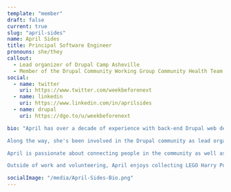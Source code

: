 ```yaml
---
template: "member"
draft: false
current: true
slug: "april-sides"
name: April Sides
title: Principal Software Engineer
pronouns: she/they
callout:
  - Lead organizer of Drupal Camp Asheville
  - Member of the Drupal Community Working Group Community Health Team
social:
  - name: twitter
    uri: https://www.twitter.com/weekbeforenext
  - name: linkedin
    uri: https://www.linkedin.com/in/aprilsides
  - name: drupal
    uri: https://dgo.to/u/weekbeforenext

bio: "April has over a decade of experience with back-end Drupal web development. Her journey has taken her from higher education and federal government roots to agency and big tech opportunities.

Along the way, she's been involved in the Drupal community as lead organizer of Drupal Camp Asheville and a Drupal Community Working Group Community Support Team member. She often attends and speaks at Drupal events in North America.

April is passionate about connecting people in the community as well as providing knowledge and resources for new developers to grow professionally and personally.

Outside of work and volunteering, April enjoys collecting LEGO Harry Potter, watching Star Wars and Marvel media, and going on adventures with her step-grandchild."

socialImage: "/media/April-Sides-Bio.png"
---
```


